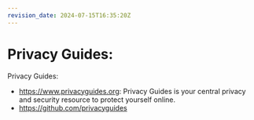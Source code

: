 ```yaml
---
revision_date: 2024-07-15T16:35:20Z
---
```

# Privacy Guides:
Privacy Guides:
* https://www.privacyguides.org: Privacy Guides is your central privacy and security resource to protect yourself online.
* https://github.com/privacyguides